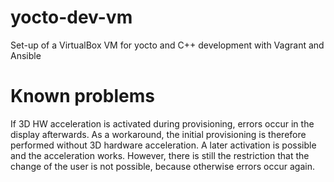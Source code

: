 # yocto-dev-vm
Set-up of a VirtualBox VM for yocto and C++ development with Vagrant and Ansible


# Known problems
If 3D HW acceleration is activated during provisioning, errors occur in the display afterwards.
As a workaround, the initial provisioning is therefore performed without 3D hardware acceleration.
A later activation is possible and the acceleration works. However, there is still the restriction that the change of the user is not possible, because otherwise errors occur again.